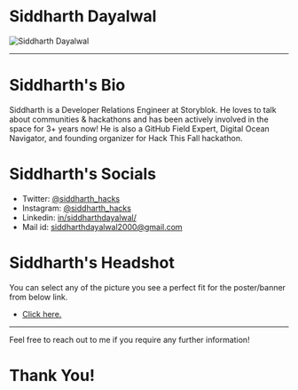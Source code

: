 # Siddharth Dayalwal

![Siddharth Dayalwal](https://user-images.githubusercontent.com/41017419/158606974-e2928f17-3966-459a-a026-6741ffaeede4.png)

- - -

# Siddharth's Bio

Siddharth is a Developer Relations Engineer at Storyblok. He loves to talk about communities & hackathons and has been actively involved in the space for 3+ years now! He is also a GitHub Field Expert, Digital Ocean Navigator, and founding organizer for Hack This Fall hackathon.

# Siddharth's Socials

- Twitter: <a href="https://twitter.com/siddharth_hacks/">@siddharth_hacks</a>
- Instagram: <a href="https://www.instagram.com/siddharth_hacks/">@siddharth_hacks</a>
- Linkedin: <a href="https://www.linkedin.com/in/siddharthdayalwal/">in/siddharthdayalwal/</a>
- Mail id: <a href="mailto:siddharthdayalwal2000@gmail.com">siddharthdayalwal2000@gmail.com</a>

# Siddharth's Headshot

You can select any of the picture you see a perfect fit for the poster/banner from below link.
- <a href="https://cutt.ly/Mjn2N27">Click here.</a>

- - -

Feel free to reach out to me if you require any further information!

# Thank You!
